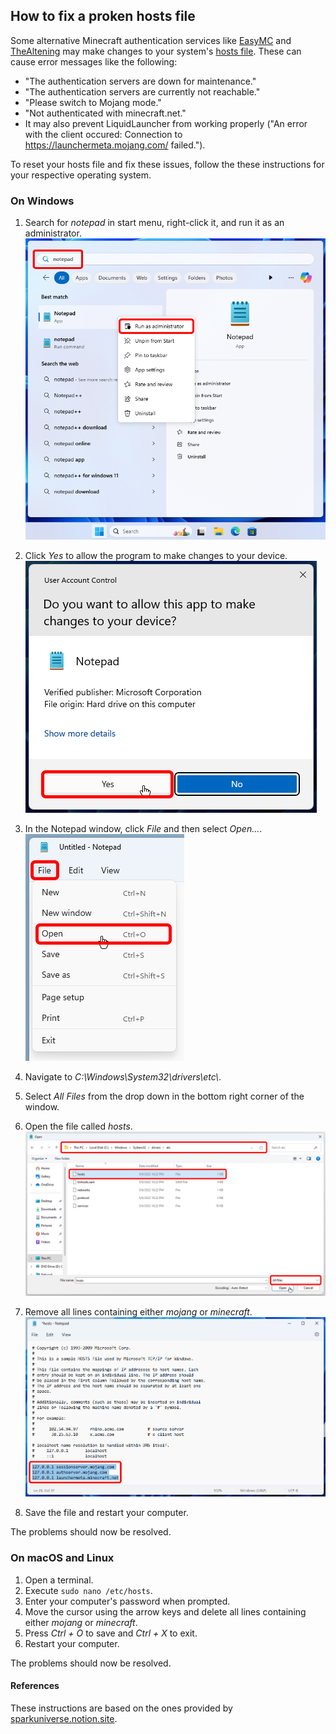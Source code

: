 ## How to fix a proken hosts file

Some alternative Minecraft authentication services like [EasyMC](https://easymc.io/) and [TheAltening](https://thealtening.com/) may make changes to your system's [hosts file](https://en.wikipedia.org/wiki/Hosts_(file)). These can cause error messages like the following:

- "The authentication servers are down for maintenance."
- "The authentication servers are currently not reachable."
- "Please switch to Mojang mode."
- "Not authenticated with minecraft.net."
- It may also prevent LiquidLauncher from working properly ("An error with the client occured: Connection to https://launchermeta.mojang.com/ failed.").

To reset your hosts file and fix these issues, follow the these instructions for your respective operating system.

### On Windows
1. Search for *notepad* in start menu, right-click it, and run it as an administrator. <br>
![versions](/images/hosts_file/step_1.png)

2. Click *Yes* to allow the program to make changes to your device. <br>
![versions](/images/hosts_file/step_2.png)

3. In the Notepad window, click *File* and then select *Open...*. <br>
![versions](/images/hosts_file/step_3.png)

4. Navigate to *C:\\Windows\\System32\\drivers\\etc\\*.
5. Select *All Files* from the drop down in the bottom right corner of the window.
6. Open the file called *hosts*. <br>
![versions](/images/hosts_file/step_4.png)

7. Remove all lines containing either *mojang* or *minecraft*. <br>
![versions](/images/hosts_file/step_5.png)

8. Save the file and restart your computer.

The problems should now be resolved.

### On macOS and Linux

1. Open a terminal.
2. Execute `sudo nano /etc/hosts`.
3. Enter your computer's password when prompted.
4. Move the cursor using the arrow keys and delete all lines containing either *mojang* or *minecraft*.
5. Press *Ctrl + O* to save and *Ctrl + X* to exit.
6. Restart your computer.

The problems should now be resolved.

#### References
These instructions are based on the ones provided by [sparkuniverse.notion.site](https://sparkuniverse.notion.site/Reverse-changes-by-pirated-versions-2348b6082efa4a0cb59173e965bb5616).